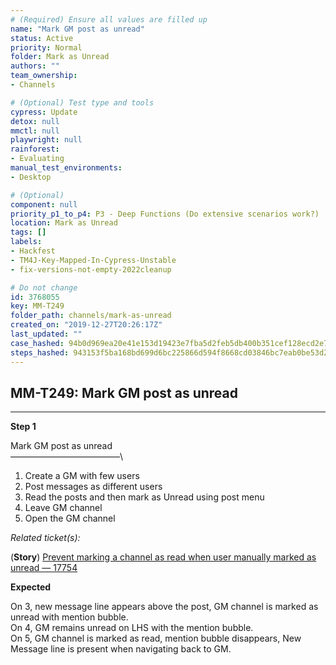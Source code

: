 ```yaml
---
# (Required) Ensure all values are filled up
name: "Mark GM post as unread"
status: Active
priority: Normal
folder: Mark as Unread
authors: ""
team_ownership: 
- Channels

# (Optional) Test type and tools
cypress: Update
detox: null
mmctl: null
playwright: null
rainforest: 
- Evaluating
manual_test_environments: 
- Desktop

# (Optional)
component: null
priority_p1_to_p4: P3 - Deep Functions (Do extensive scenarios work?)
location: Mark as Unread
tags: []
labels: 
- Hackfest
- TM4J-Key-Mapped-In-Cypress-Unstable
- fix-versions-not-empty-2022cleanup

# Do not change
id: 3768055
key: MM-T249
folder_path: channels/mark-as-unread
created_on: "2019-12-27T20:26:17Z"
last_updated: ""
case_hashed: 94b0d969ea20e41e153d19423e7fba5d2feb5db400b351cef128ecd2e78340d7e961948ba6bbc40c4413b102311fa6b9
steps_hashed: 943153f5ba168bd699d6bc225866d594f8668cd03846bc7eab0be53d2413a316059ff5435aa0a86a51931c3c9247f37c
---
```


## MM-T249: Mark GM post as unread

---

**Step 1**

Mark GM post as unread\
–––––––––––––––––––––––––\\

1. Create a GM with few users
2. Post messages as different users
3. Read the posts and then mark as Unread using post menu
4. Leave GM channel
5. Open the GM channel

_Related ticket(s):_

(**Story**) [Prevent marking a channel as read when user manually marked as unread — 17754](https://mattermost.atlassian.net/browse/MM-17754)

**Expected**

On 3, new message line appears above the post, GM channel is marked as unread with mention bubble.\
On 4, GM remains unread on LHS with the mention bubble.\
On 5, GM channel is marked as read, mention bubble disappears, New Message line is present when navigating back to GM.
